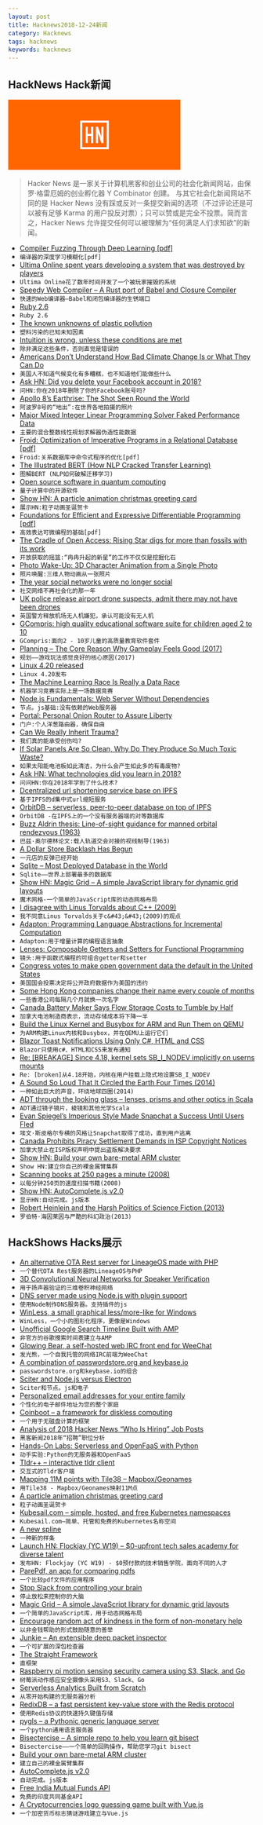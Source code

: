 ```yaml
---
layout: post
title: Hacknews2018-12-24新闻
category: Hacknews
tags: hacknews
keywords: hacknews
---
```


## HackNews Hack新闻

![haccknews-banner](/assets/image/hacknews-banner.jpg)

> Hacker News 是一家关于计算机黑客和创业公司的社会化新闻网站，由保罗·格雷厄姆的创业孵化器 Y Combinator 创建。
> 与其它社会化新闻网站不同的是 Hacker News 没有踩或反对一条提交新闻的选项（不过评论还是可以被有足够 Karma 的用户投反对票）；只可以赞或是完全不投票。简而言之，Hacker News 允许提交任何可以被理解为“任何满足人们求知欲”的新闻。



- [Compiler Fuzzing Through Deep Learning [pdf]](http://homepages.inf.ed.ac.uk/hleather/publications/2018_deepfuzzing_issta.pdf)
- `编译器的深度学习模糊化[pdf]`
- [Ultima Online spent years developing a system that was destroyed by players](https://gametyrant.com/news/ultima-online-spent-3-years-developing-systems-that-were-destroyed-by-players)
- `Ultima Online花了数年时间开发了一个被玩家摧毁的系统`
- [Speedy Web Compiler – A Rust port of Babel and Closure Compiler](https://github.com/swc-project/swc)
- `快速的Web编译器—Babel和闭包编译器的生锈端口`
- [Ruby 2.6](https://anamaria.martinezgomez.name/2018/12/21/ruby2_6.html)
- `Ruby 2.6`
- [The known unknowns of plastic pollution](https://www.economist.com/international/2018/03/03/the-known-unknowns-of-plastic-pollution)
- `塑料污染的已知未知因素`
- [Intuition is wrong, unless these conditions are met](https://www.thinkadvisor.com/2018/11/16/daniel-kahneman-do-not-trust-your-intuition-even-f/)
- `除非满足这些条件，否则直觉是错误的`
- [Americans Don’t Understand How Bad Climate Change Is or What They Can Do](https://www.huffingtonpost.com/entry/americans-climate-change-science_us_5c1a9692e4b03f9bd52cc8c3)
- `美国人不知道气候变化有多糟糕，也不知道他们能做些什么`
- [Ask HN: Did you delete your Facebook account in 2018?](item?id=18748135)
- `问HN:你在2018年删除了你的Facebook账号吗?`
- [Apollo 8’s Earthrise: The Shot Seen Round the World](https://www.nytimes.com/2018/12/21/science/earthrise-moon-apollo-nasa.html)
- `阿波罗8号的“地出”:在世界各地拍摄的照片`
- [Major Mixed Integer Linear Programming Solver Faked Performance Data](http://www.gurobi.com/company/news/announcement)
- `主要的混合整数线性规划求解器伪造性能数据`
- [Froid: Optimization of Imperative Programs in a Relational Database [pdf]](http://www.vldb.org/pvldb/vol11/p432-ramachandra.pdf)
- `Froid:关系数据库中命令式程序的优化[pdf]`
- [The Illustrated BERT (How NLP Cracked Transfer Learning)](https://jalammar.github.io/illustrated-bert/)
- `图解BERT (NLP如何破解迁移学习)`
- [Open source software in quantum computing](https://journals.plos.org/plosone/article?id=10.1371/journal.pone.0208561)
- `量子计算中的开源软件`
- [Show HN: A particle animation christmas greeting card](https://2018.9elements.com/)
- `展示HN:粒子动画圣诞贺卡`
- [Foundations for Efficient and Expressive Differentiable Programming [pdf]](http://papers.nips.cc/paper/8221-backpropagation-with-callbacks-foundations-for-efficient-and-expressive-differentiable-programming.pdf)
- `高效表达可微编程的基础[pdf]`
- [The Cradle of Open Access: Rising Star digs for more than fossils with its work](https://arstechnica.com/science/2018/12/the-cradle-of-open-access-rising-star-digs-for-more-than-fossils-with-its-work/)
- `开放获取的摇篮:“冉冉升起的新星”的工作不仅仅是挖掘化石`
- [Photo Wake-Up: 3D Character Animation from a Single Photo](https://grail.cs.washington.edu/projects/wakeup/)
- `照片唤醒:三维人物动画从一张照片`
- [The year social networks were no longer social](https://techcrunch.com/2018/12/23/the-year-social-networks-were-no-longer-social/)
- `社交网络不再社会化的那一年`
- [UK police release airport drone suspects, admit there may not have been drones](https://techcrunch.com/2018/12/24/uk-police-release-airport-drone-suspects/)
- `英国警方释放机场无人机嫌犯，承认可能没有无人机`
- [GCompris: high quality educational software suite for children aged 2 to 10](https://gcompris.net/index-en.html)
- `GCompris:面向2 - 10岁儿童的高质量教育软件套件`
- [Planning – The Core Reason Why Gameplay Feels Good (2017)](https://frictionalgames.blogspot.com/2017/05/planning-core-reason-why-gameplay-feels.html)
- `规划——游戏玩法感觉良好的核心原因(2017)`
- [Linux 4.20 released](https://lkml.org/lkml/2018/12/23/187)
- `Linux 4.20发布`
- [The Machine Learning Race Is Really a Data Race](https://sloanreview.mit.edu/article/the-machine-learning-race-is-really-a-data-race/)
- `机器学习竞赛实际上是一场数据竞赛`
- [Node.js Fundamentals: Web Server Without Dependencies](https://blog.bloomca.me/2018/12/22/writing-a-web-server-node.html)
- `节点。js基础:没有依赖的Web服务器`
- [Portal: Personal Onion Router to Assure Liberty](https://github.com/grugq/portal)
- `门户:个人洋葱路由器，确保自由`
- [Can We Really Inherit Trauma?](https://www.nytimes.com/2018/12/10/health/mind-epigenetics-genes.html)
- `我们真的能承受创伤吗?`
- [If Solar Panels Are So Clean, Why Do They Produce So Much Toxic Waste?](https://www.forbes.com/sites/michaelshellenberger/2018/05/23/if-solar-panels-are-so-clean-why-do-they-produce-so-much-toxic-waste/#2a1c244a121c)
- `如果太阳能电池板如此清洁，为什么会产生如此多的有毒废物?`
- [Ask HN: What technologies did you learn in 2018?](item?id=18745763)
- `问问HN:你在2018年学到了什么技术?`
- [Dcentralized url shortening service base on IPFS](http://t.bdaily.club/)
- `基于IPFS的d集中式url缩短服务`
- [OrbitDB – serverless, peer-to-peer database on top of IPFS](https://github.com/orbitdb/orbit-db)
- `OrbitDB -在IPFS上的一个没有服务器端的对等数据库`
- [Buzz Aldrin thesis: Line-of-sight guidance for manned orbital rendezvous (1963)](https://dspace.mit.edu/handle/1721.1/12652)
- `巴兹·奥尔德林论文:载人轨道交会对接的视线制导(1963)`
- [A Dollar Store Backlash Has Begun](https://www.citylab.com/equity/2018/12/closest-grocery-store-to-me-dollar-store-food-desert-bargain/577777/)
- `一元店的反弹已经开始`
- [Sqlite – Most Deployed Database in the World](https://www.sqlite.org/mostdeployed.html)
- `Sqlite——世界上部署最多的数据库`
- [Show HN: Magic Grid – A simple JavaScript library for dynamic grid layouts](https://github.com/e-oj/Magic-Grid)
- `魔术网格-一个简单的JavaScript库的动态网格布局`
- [I disagree with Linus Torvalds about C&#43;&#43; (2009)](https://www.johndcook.com/blog/2009/09/15/linus-torvalds-cpp/)
- `我不同意Linus Torvalds关于c&#43;&#43;(2009)的观点`
- [Adapton: Programming Language Abstractions for Incremental Computation](http://adapton.org/)
- `Adapton:用于增量计算的编程语言抽象`
- [Lenses: Composable Getters and Setters for Functional Programming](https://medium.com/javascript-scene/lenses-b85976cb0534)
- `镜头:用于函数式编程的可组合getter和setter`
- [Congress votes to make open government data the default in the United States](https://e-pluribusunum.org/2018/12/21/congress-made-open-government-data-the-default-in-the-united-states/)
- `美国国会投票决定将公开政府数据作为美国的违约`
- [Some Hong Kong companies change their name every couple of months](https://blog.dataguru.hk/2018/12/24/some-hong-kong-companies-change-their-name-every-couple-of-months-why/)
- `一些香港公司每隔几个月就换一次名字`
- [Canada Battery Maker Says Flow Storage Costs to Tumble by Half](https://www.bloomberg.com/news/articles/2018-12-24/canada-battery-maker-says-flow-storage-costs-to-tumble-by-half)
- `加拿大电池制造商表示，流动存储成本将下降一半`
- [Build the Linux Kernel and Busybox for ARM and Run Them on QEMU](https://www.centennialsoftwaresolutions.com/blog/build-the-linux-kernel-and-busybox-for-arm-and-run-them-on-qemu)
- `为ARM构建Linux内核和Busybox，并在QEMU上运行它们`
- [Blazor Toast Notifications Using Only C#, HTML and CSS](https://codedaze.io/blazor-toast-notifications-using-only-csharp-html-css/)
- `Blazor只使用c#、HTML和CSS来发布通知`
- [Re: [BREAKAGE] Since 4.18, kernel sets SB_I_NODEV implicitly on userns mounts](https://lkml.org/lkml/2018/12/22/221)
- `Re: [broken]从4.18开始，内核在用户挂载上隐式地设置SB_I_NODEV`
- [A Sound So Loud That It Circled the Earth Four Times (2014)](http://nautil.us/blog/the-sound-so-loud-that-it-circled-the-earth-four-times)
- `一种如此巨大的声音，环绕地球四圈(2014)`
- [ADT through the looking glass – lenses, prisms and other optics in Scala](https://kubuszok.com/2018/adt-through-the-looking-glass/)
- `ADT通过镜子镜片，棱镜和其他光学Scala`
- [Evan Spiegel’s Imperious Style Made Snapchat a Success Until Users Fled](https://www.wsj.com/articles/evan-spiegels-imperious-style-made-snapchat-a-successuntil-users-fled-11545588892)
- `埃文·斯皮格尔专横的风格让Snapchat取得了成功，直到用户逃离`
- [Canada Prohibits Piracy Settlement Demands in ISP Copyright Notices](https://torrentfreak.com/canada-prohibits-piracy-settlement-demands-in-isp-copyright-notices-181218/)
- `加拿大禁止在ISP版权声明中提出盗版解决要求`
- [Show HN: Build your own bare-metal ARM cluster](https://blog.alexellis.io/build-your-own-bare-metal-arm-cluster/)
- `Show HN:建立你自己的裸金属臂集群`
- [Scanning books at 250 pages a minute (2008)](http://www.k2.t.u-tokyo.ac.jp/vision/BFS-Auto/)
- `以每分钟250页的速度扫描书籍(2008)`
- [Show HN: AutoComplete.js v2.0](https://tarekraafat.github.io/autoComplete.js/)
- `显示HN:自动完成。js版本`
- [Robert Heinlein and the Harsh Politics of Science Fiction (2013)](http://www.patrickmccray.com/2013/09/12/robert-heinlein-and-the-harsh-politics-of-science-fiction/)
- `罗伯特·海因莱因与严酷的科幻政治(2013)`


## HackShows Hacks展示

- [ An alternative OTA Rest server for LineageOS made with PHP](https://github.com/julianxhokaxhiu/LineageOTA)
- `一个替代OTA Rest服务器的LineageOS与PHP`
- [ 3D Convolutional Neural Networks for Speaker Verification](https://github.com/astorfi/3D-convolutional-speaker-recognition-pytorch)
- `用于扬声器验证的三维卷积神经网络`
- [ DNS server made using Node.js with plugin support](https://github.com/dynsdjs/dynsdjs)
- `使用Node制作DNS服务器。支持插件的js`
- [ WinLess, a small graphical less/more-like for Windows](http://runtimeterror.com/rep/winless)
- `WinLess，一个小的图形化程序，更像是Windows`
- [ Unofficial Google Search Timeline Built with AMP](https://niutech.github.io/google-search-timeline/)
- `非官方的谷歌搜索时间表建立与AMP`
- [ Glowing Bear, a self-hosted web IRC front end for WeeChat](https://github.com/glowing-bear/glowing-bear)
- `发光熊，一个自我托管的网络IRC前端为WeeChat`
- [ A combination of passwordstore.org and keybase.io](https://github.com/mbauhardt/pass-keybase)
- `passwordstore.org和keybase.io的组合`
- [ Sciter and Node.js versus Electron](https://terrainformatica.com/2018/12/23/sciternode-versus-electron/)
- `Sciter和节点。js和电子`
- [ Personalized email addresses for your entire family](https://www.namekin.com)
- `个性化的电子邮件地址为您的整个家庭`
- [ Coinboot – a framework for diskless computing](https://github.com/frzb/coinboot)
- `一个用于无磁盘计算的框架`
- [ Analysis of 2018 Hacker News “Who Is Hiring” Job Posts](https://letstalkalgorithms.com/analysis-of-2018-hacker-news-who-is-hiring-job-posts/)
- `黑客新闻2018年“招聘”职位分析`
- [ Hands-On Labs: Serverless and OpenFaaS with Python](https://github.com/openfaas/workshop)
- `动手实验:Python的无服务器和OpenFaaS`
- [ Tldr&#43;&#43; – interactive tldr client](https://github.com/isacikgoz/tldr)
- `交互式的Tldr客户端`
- [ Mapping 11M points with Tile38 – Mapbox/Geonames](https://geonames.tile38.com)
- `用Tile38 - Mapbox/Geonames映射11M点`
- [ A particle animation christmas greeting card](https://2018.9elements.com/)
- `粒子动画圣诞贺卡`
- [ Kubesail.com – simple, hosted, and free Kubernetes namespaces](https://kubesail.com/)
- `Kubesail.com—简单、托管和免费的Kubernetes名称空间`
- [ A new spline](https://raphlinus.github.io/curves/2018/12/21/new-spline.html)
- `一种新的样条`
- [Launch HN: Flockjay (YC W19) – $0-upfront tech sales academy for diverse talent](https://news.ycombinator.com/item?id=18727360)
- `发布HN: Flockjay (YC W19) - $0预付款的技术销售学院，面向不同的人才`
- [ ParePdf, an app for comparing pdfs](https://www.parepdf.com/)
- `一个比较pdf文件的应用程序`
- [ Stop Slack from controlling your brain](https://news.ycombinator.com/item?id=18729347)
- `停止放松来控制你的大脑`
- [ Magic Grid – A simple JavaScript library for dynamic grid layouts](https://github.com/e-oj/Magic-Grid)
- `一个简单的JavaScript库，用于动态网格布局`
- [ Encourage random act of kindness in the form of non-monetary help](https://holddor.com)
- `以非金钱帮助的形式鼓励随意的善举`
- [ Junkie – An extensible deep packet inspector](https://github.com/rixed/junkie)
- `一个可扩展的深包检查器`
- [ The Straight Framework](https://gabordemooij.com/straight/)
- `直框架`
- [ Raspberry pi motion sensing security camera using S3, Slack, and Go](https://github.com/bndw/security-camera)
- `树莓派动作感应安全摄像头采用S3、Slack、Go`
- [ Serverless Analytics Built from Scratch](https://statsbotco.github.io/cubejs-client/aws-web-analytics/)
- `从零开始构建的无服务器分析`
- [ RedixDB – a fast persistent key-value store with the Redis protocol](https://alash3al.github.io/redix/)
- `使用Redis协议的快速持久键值存储`
- [ pygls – a Pythonic generic language server](https://github.com/openlawlibrary/pygls/)
- `一个python通用语言服务器`
- [ Bisectercise – A simple repo to help you learn git bisect](https://github.com/bradleyboy/bisectercise)
- `Bisectercise——一个简单的回购操作，帮助您学习git bisect`
- [ Build your own bare-metal ARM cluster](https://blog.alexellis.io/build-your-own-bare-metal-arm-cluster/)
- `建立自己的裸金属臂集群`
- [ AutoComplete.js v2.0](https://tarekraafat.github.io/autoComplete.js/)
- `自动完成。js版本`
- [ Free India Mutual Funds API](https://www.mfapi.in/)
- `免费的印度共同基金API`
- [ A Cryptocurrencies logo guessing game built with Vue.js](https://cryptoguessinggame.com)
- `一个加密货币标志猜谜游戏建立与Vue.js`


